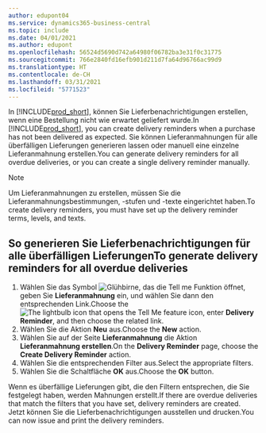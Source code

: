 ```yaml
---
author: edupont04
ms.service: dynamics365-business-central
ms.topic: include
ms.date: 04/01/2021
ms.author: edupont
ms.openlocfilehash: 56524d5690d742a64980f06782ba3e31f0c31775
ms.sourcegitcommit: 766e2840fd16efb901d211d7fa64d96766ac99d9
ms.translationtype: HT
ms.contentlocale: de-CH
ms.lasthandoff: 03/31/2021
ms.locfileid: "5771523"
---
```

<span data-ttu-id="8b99a-101">In [!INCLUDE[prod_short](../../../includes/prod_short.md)], können Sie Lieferbenachrichtigungen erstellen, wenn eine Bestellung nicht wie erwartet geliefert wurde.</span><span class="sxs-lookup"><span data-stu-id="8b99a-101">In [!INCLUDE[prod_short](../../../includes/prod_short.md)], you can create delivery reminders when a purchase has not been delivered as expected.</span></span> <span data-ttu-id="8b99a-102">Sie können Lieferanmahnungen für alle überfälligen Lieferungen generieren lassen oder manuell eine einzelne Lieferanmahnung erstellen.</span><span class="sxs-lookup"><span data-stu-id="8b99a-102">You can generate delivery reminders for all overdue deliveries, or you can create a single delivery reminder manually.</span></span>  

> [!NOTE]  
> <span data-ttu-id="8b99a-103">Um Lieferanmahnungen zu erstellen, müssen Sie die Lieferanmahnungsbestimmungen, -stufen und -texte eingerichtet haben.</span><span class="sxs-lookup"><span data-stu-id="8b99a-103">To create delivery reminders, you must have set up the delivery reminder terms, levels, and texts.</span></span>  

## <a name="to-generate-delivery-reminders-for-all-overdue-deliveries"></a><span data-ttu-id="8b99a-104">So generieren Sie Lieferbenachrichtigungen für alle überfälligen Lieferungen</span><span class="sxs-lookup"><span data-stu-id="8b99a-104">To generate delivery reminders for all overdue deliveries</span></span>  

1. <span data-ttu-id="8b99a-105">Wählen Sie das Symbol ![Glühbirne, das die Tell me Funktion](../../../media/ui-search/search_small.png "Tell me-Funktion") öffnet, geben Sie **Lieferanmahnung** ein, und wählen Sie dann den entsprechenden Link.</span><span class="sxs-lookup"><span data-stu-id="8b99a-105">Choose the ![The lightbulb icon that opens the Tell Me feature](../../../media/ui-search/search_small.png "Tell me what you want to do") icon, enter **Delivery Reminder**, and then choose the related link.</span></span>  
2. <span data-ttu-id="8b99a-106">Wählen Sie die Aktion **Neu** aus.</span><span class="sxs-lookup"><span data-stu-id="8b99a-106">Choose the **New** action.</span></span>  
3. <span data-ttu-id="8b99a-107">Wählen Sie auf der Seite **Lieferanmahnung** die Aktion **Lieferanmahnung erstellen**.</span><span class="sxs-lookup"><span data-stu-id="8b99a-107">On the **Delivery Reminder** page, choose the **Create Delivery Reminder** action.</span></span>  
4. <span data-ttu-id="8b99a-108">Wählen Sie die entsprechenden Filter aus.</span><span class="sxs-lookup"><span data-stu-id="8b99a-108">Select the appropriate filters.</span></span>  
5. <span data-ttu-id="8b99a-109">Wählen Sie die Schaltfläche **OK** aus.</span><span class="sxs-lookup"><span data-stu-id="8b99a-109">Choose the **OK** button.</span></span>  

<span data-ttu-id="8b99a-110">Wenn es überfällige Lieferungen gibt, die den Filtern entsprechen, die Sie festgelegt haben, werden Mahnungen erstellt.</span><span class="sxs-lookup"><span data-stu-id="8b99a-110">If there are overdue deliveries that match the filters that you have set, delivery reminders are created.</span></span> <span data-ttu-id="8b99a-111">Jetzt können Sie die Lieferbenachrichtigungen ausstellen und drucken.</span><span class="sxs-lookup"><span data-stu-id="8b99a-111">You can now issue and print the delivery reminders.</span></span>  

